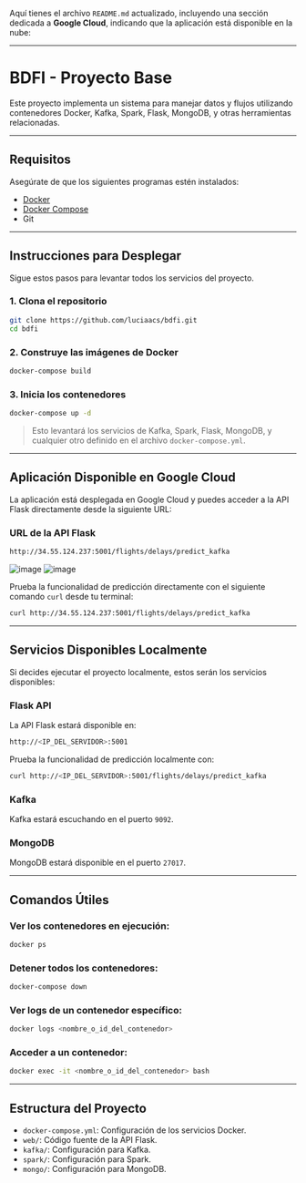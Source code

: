 Aquí tienes el archivo `README.md` actualizado, incluyendo una sección dedicada a **Google Cloud**, indicando que la aplicación está disponible en la nube:

---

# BDFI - Proyecto Base

Este proyecto implementa un sistema para manejar datos y flujos utilizando contenedores Docker, Kafka, Spark, Flask, MongoDB, y otras herramientas relacionadas.

---

## **Requisitos**

Asegúrate de que los siguientes programas estén instalados:

- [Docker](https://docs.docker.com/get-docker/)
- [Docker Compose](https://docs.docker.com/compose/install/)
- Git

---

## **Instrucciones para Desplegar**

Sigue estos pasos para levantar todos los servicios del proyecto.

### **1. Clona el repositorio**

```bash
git clone https://github.com/luciaacs/bdfi.git
cd bdfi
```

### **2. Construye las imágenes de Docker**

```bash
docker-compose build
```

### **3. Inicia los contenedores**

```bash
docker-compose up -d
```

> Esto levantará los servicios de Kafka, Spark, Flask, MongoDB, y cualquier otro definido en el archivo `docker-compose.yml`.

---

## **Aplicación Disponible en Google Cloud**

La aplicación está desplegada en Google Cloud y puedes acceder a la API Flask directamente desde la siguiente URL:

### **URL de la API Flask**
```bash
http://34.55.124.237:5001/flights/delays/predict_kafka
```
![image](https://github.com/user-attachments/assets/e3b9a291-991a-4810-8b1b-e066e90d6aed)
![image](https://github.com/user-attachments/assets/8dc1dc67-9ecb-4c49-919b-baddd72e318b)


Prueba la funcionalidad de predicción directamente con el siguiente comando `curl` desde tu terminal:
```bash
curl http://34.55.124.237:5001/flights/delays/predict_kafka
```

---

## **Servicios Disponibles Localmente**

Si decides ejecutar el proyecto localmente, estos serán los servicios disponibles:

### Flask API
La API Flask estará disponible en:
```bash
http://<IP_DEL_SERVIDOR>:5001
```

Prueba la funcionalidad de predicción localmente con:
```bash
curl http://<IP_DEL_SERVIDOR>:5001/flights/delays/predict_kafka
```

### Kafka
Kafka estará escuchando en el puerto `9092`.

### MongoDB
MongoDB estará disponible en el puerto `27017`.

---

## **Comandos Útiles**

### Ver los contenedores en ejecución:
```bash
docker ps
```

### Detener todos los contenedores:
```bash
docker-compose down
```

### Ver logs de un contenedor específico:
```bash
docker logs <nombre_o_id_del_contenedor>
```

### Acceder a un contenedor:
```bash
docker exec -it <nombre_o_id_del_contenedor> bash
```

---

## **Estructura del Proyecto**

- `docker-compose.yml`: Configuración de los servicios Docker.
- `web/`: Código fuente de la API Flask.
- `kafka/`: Configuración para Kafka.
- `spark/`: Configuración para Spark.
- `mongo/`: Configuración para MongoDB.

